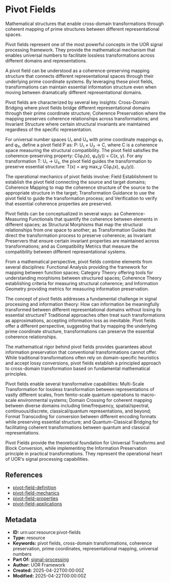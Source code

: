 # Pivot Fields

Mathematical structures that enable cross-domain transformations through coherent mapping of prime structures between different representational spaces.

Pivot fields represent one of the most powerful concepts in the UOR signal processing framework. They provide the mathematical mechanism that enables universal numbers to facilitate lossless transformations across different domains and representations.

A pivot field can be understood as a coherence-preserving mapping structure that connects different representational spaces through their underlying prime coordinate systems. By leveraging these pivot fields, transformations can maintain essential information structure even when moving between dramatically different representational domains.

Pivot fields are characterized by several key insights: Cross-Domain Bridging where pivot fields bridge different representational domains through their prime coordinate structure; Coherence Preservation where the mapping preserves coherence relationships across transformations; and Invariant Structure where certain structural invariants are maintained regardless of the specific representation.

For universal number spaces U₁ and U₂ with prime coordinate mappings φ₁ and φ₂, define a pivot field P as: P: U₁ × U₂ → C, where C is a coherence space measuring the structural compatibility. The pivot field satisfies the coherence-preserving property: C(φ₁(x), φ₂(y)) = C(x, y). For any transformation T: U₁ → U₂, the pivot field guides the transformation to preserve essential structure: T(x) = arg max_y C(φ₁(x), φ₂(y)).

The operational mechanics of pivot fields involve: Field Establishment to establish the pivot field connecting the source and target domains; Coherence Mapping to map the coherence structure of the source to the appropriate structure in the target; Transformation Guidance to use the pivot field to guide the transformation process; and Verification to verify that essential coherence properties are preserved.

Pivot fields can be conceptualized in several ways: as Coherence-Measuring Functionals that quantify the coherence between elements in different spaces; as Structural Morphisms that map the structural relationships from one space to another; as Transformation Guides that direct the transformation process to preserve coherence; as Invariant Preservers that ensure certain invariant properties are maintained across transformations; and as Compatibility Metrics that measure the compatibility between different representational systems.

From a mathematical perspective, pivot fields combine elements from several disciplines: Functional Analysis providing the framework for mapping between function spaces; Category Theory offering tools for understanding morphisms between structured spaces; Coherence Theory establishing criteria for measuring structural coherence; and Information Geometry providing metrics for measuring information preservation.

The concept of pivot fields addresses a fundamental challenge in signal processing and information theory: How can information be meaningfully transformed between different representational domains without losing its essential structure? Traditional approaches often treat such transformations as approximations, accepting information loss as inevitable. Pivot fields offer a different perspective, suggesting that by mapping the underlying prime coordinate structure, transformations can preserve the essential coherence relationships.

The mathematical rigor behind pivot fields provides guarantees about information preservation that conventional transformations cannot offer. While traditional transformations often rely on domain-specific heuristics and accept lossy conversions, pivot fields establish a principled approach to cross-domain transformation based on fundamental mathematical principles.

Pivot fields enable several transformative capabilities: Multi-Scale Transformation for lossless transformation between representations of vastly different scales, from femto-scale quantum operations to macro-scale environmental systems; Domain Crossing for coherent mapping between diverse domains including time/frequency, spatial/spectral, continuous/discrete, classical/quantum representations, and beyond; Format Transcoding for conversion between different encoding formats while preserving essential structure; and Quantum-Classical Bridging for facilitating coherent transformations between quantum and classical representations.

Pivot Fields provide the theoretical foundation for Universal Transforms and Block Conversion, while implementing the Information Preservation principle in practical transformations. They represent the operational heart of UOR's signal processing capabilities.

## References

- [pivot-field-definition](./pivot-field-definition.md)
- [pivot-field-mechanics](./pivot-field-mechanics.md)
- [pivot-field-properties](./pivot-field-properties.md)
- [pivot-field-applications](./pivot-field-applications.md)

## Metadata

- **ID:** urn:uor:resource:pivot-fields
- **Type:** resource
- **Keywords:** pivot fields, cross-domain transformations, coherence preservation, prime coordinates, representational mapping, universal numbers
- **Part Of:** [signal-processing](../Topics/signal-processing.md)
- **Author:** UOR Framework
- **Created:** 2025-04-22T00:00:00Z
- **Modified:** 2025-04-22T00:00:00Z
